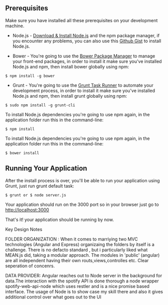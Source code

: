 


## Prerequisites
Make sure you have installed all these prerequisites on your development machine.
* Node.js - [Download & Install Node.js](http://www.nodejs.org/download/) and the npm package manager, if you encounter any problems, you can also use this [Github Gist](https://gist.github.com/isaacs/579814) to install Node.js.

* Bower - You're going to use the [Bower Package Manager](http://bower.io/) to manage your front-end packages, in order to install it make sure you've installed Node.js and npm, then install bower globally using npm:

```
$ npm install -g bower
```

* Grunt - You're going to use the [Grunt Task Runner](http://gruntjs.com/) to automate your development process, in order to install it make sure you've installed Node.js and npm, then install grunt globally using npm:

```
$ sudo npm install -g grunt-cli
```


To install Node.js dependencies you're going to use npm again, in the application folder run this in the command-line:

```
$ npm install
```

To install Node.js dependencies you're going to use npm again, in the application folder run this in the command-line:

```
$ bower install
```



## Running Your Application
After the install process is over, you'll be able to run your application using Grunt, just run grunt default task:

```
$ grunt or $ node server.js
```

Your application should run on the 3000 port so in your browser just go to [http://localhost:3000](http://localhost:3000)
                            
That's it! your application should be running by now.

Key Design Notes

FOLDER ORGANIZATION : When it comes to marriying two MVC technologies (Angular and Express) organizaing the folders by itself is a challenge. There is no defacto standard , but i particularly liked what MEAN.js did, taking a modular approach. The modules in 'public' (angular) are all independent having their own routs,views,controlles etc. Clear seperation of concenrs.

DATA PROVIDER: Angular reaches out to Node server in the background for data.The interaction with the spotify API is done thorough a node wrapper  spotify-web-api-node which uses restler and is a nice promise based interface. The usage of Node is to show case my skill there and also it gives additional control over what goes out to the UI


